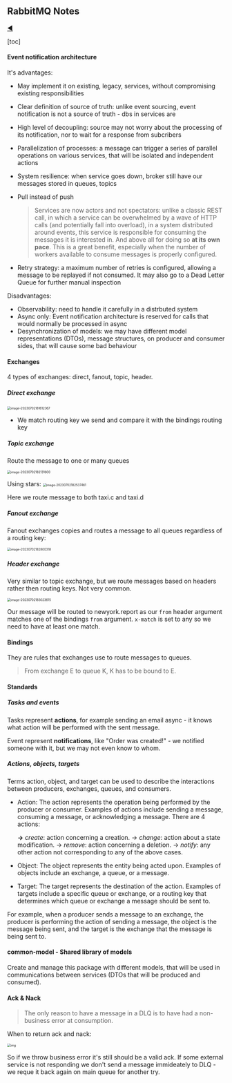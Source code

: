 ## RabbitMQ Notes

[:arrow_backward:](event_driven_index)

[toc]

#### Event notification architecture

It's advantages:

- May implement it on existing, legacy, services, without compromising existing responsibilities

- Clear definition of source of truth: unlike event sourcing, event notification is not a source of truth - dbs in services are

- High level of decoupling: source may not worry about the processing of its notification, nor to wait for a response from subcribers

- Parallelization of processes: a message can trigger a series of parallel operations on various services, that will be isolated and independent actions

- System resilience: when service goes down, broker still have our messages stored in queues, topics

- Pull instead of push

  > Services are now actors and not spectators: unlike a classic REST call, in which a service can be overwhelmed by a wave of HTTP calls (and potentially fall into overload), in a system distributed around events, this service is responsible for consuming the messages it is interested in. And above all for doing so **at its own pace**. This is a great benefit, especially when the number of workers available to consume messages is properly configured.

- Retry strategy: a maximum number of retries is configured, allowing a message to be replayed if not consumed. It may also go to a Dead Letter Queue for further manual inspection

Disadvantages:

- Observability: need to handle it carefully in a distrbuted system
- Async only: Event notification architecture is reserved for calls that would normally be processed in async
- Desynchronization of models: we may have different model representations (DTOs), message structures, on producer and consumer sides, that will cause some bad behaviour



#### Exchanges

4 types of exchanges: direct, fanout, topic, header.

##### Direct exchange

<img src="../../../src/img/backend/event-driven/rabbitmq_notes/6.png" alt="image-20230702181612367" style="zoom:50%;" />

- We match routing key we send and compare it with the bindings routing key

##### Topic exchange

Route the message to one or many queues 

<img src="../../../src/img/backend/event-driven/rabbitmq_notes/5.png" alt="image-20230702182131600" style="zoom:50%;" />

Using stars:
<img src="../../../src/img/backend/event-driven/rabbitmq_notes/4.png" alt="image-20230702182537461" style="zoom:50%;" />

Here we route message to both taxi.c and taxi.d

##### Fanout exchange

Fanout exchanges copies and routes a message to all queues regardless of a routing key:

<img src="../../../src/img/backend/event-driven/rabbitmq_notes/3.png" alt="image-20230702182800318" style="zoom:50%;" />

##### Header exchange

Very similar to topic exchange, but we route messages based on headers rather then routing keys. Not very common.

<img src="../../../src/img/backend/event-driven/rabbitmq_notes/2.png" alt="image-20230702183023615" style="zoom:50%;" />

Our message will be routed to newyork.report as our `from` header argument matches one of the bindings `from` argument. `x-match` is set to any so we need to have at least one match.



#### Bindings

They are rules that exchanges use to route messages to queues. 

> From exchange E to queue K, K has to be bound to E.



#### Standards

##### Tasks and events

Tasks represent **actions**, for example sending an email async - it knows what action will be performed with the sent message.

Event represent **notifications**, like "Order was created!" - we notified someone with it, but we may not even know to whom.



##### Actions, objects, targets

Terms action, object, and target can be used to describe the interactions between producers, exchanges, queues, and consumers.

- Action: The action represents the operation being performed by the producer or consumer. Examples of actions include sending a message, consuming a message, or acknowledging a message.
  There are 4 actions:

  **→** *create*: action concerning a creation.
  → *change*: action about a state modification.
  → *remove*: action concerning a deletion.
  → *notify*: any other action not corresponding to any of the above cases.

- Object: The object represents the entity being acted upon. Examples of objects include an exchange, a queue, or a message.

- Target: The target represents the destination of the action. Examples of targets include a specific queue or exchange, or a routing key that determines which queue or exchange a message should be sent to.

For example, when a producer sends a message to an exchange, the producer is performing the action of sending a message, the object is the message being sent, and the target is the exchange that the message is being sent to.



#### common-model - Shared library of models

Create and manage this package with different models, that will be used in communications between services (DTOs that will be produced and consumed).



#### Ack & Nack

> The only reason to have a message in a DLQ is to have had a non-business error at consumption.

When to return ack and nack:

<img src="../../../src/img/backend/event-driven/rabbitmq_notes/1.png" alt="img" style="zoom:50%;" />

So if we throw business error it's still should be a valid ack. 
If some external service is not responding we don't send a message immideately to DLQ - we reque it back again on main queue for another try.